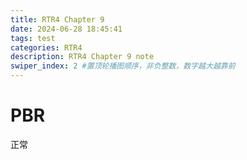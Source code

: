 ```yaml
---
title: RTR4 Chapter 9
date: 2024-06-28 18:45:41
tags: test
categories: RTR4
description: RTR4 Chapter 9 note
swiper_index: 2 #置顶轮播图顺序，非负整数，数字越大越靠前
---
```

# PBR

正常

